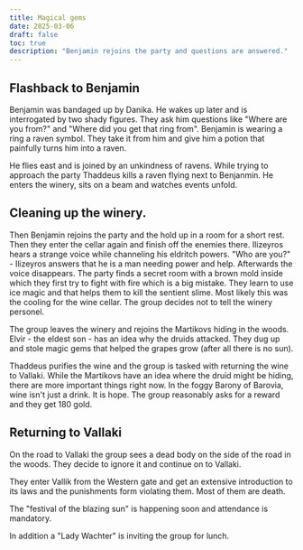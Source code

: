 ```yaml
---
title: Magical gems
date: 2025-03-06
draft: false
toc: true
description: "Benjamin rejoins the party and questions are answered."
---
```


## Flashback to Benjamin 

Benjamin was bandaged up by Danika. He wakes up later and is interrogated by two shady figures. They ask him questions like "Where are you from?" and "Where did you get that ring from". Benjamin is wearing a ring a raven symbol. They take it from him and give him a potion that painfully turns him into a raven.

He flies east and is joined by an unkindness of ravens. While trying to approach the party Thaddeus kills a raven flying next to Benjanmin. He enters the winery, sits on a beam and watches events unfold.

## Cleaning up the winery.

Then Benjamin rejoins the party and the hold up in a room for a short rest. Then they enter the cellar again and finish off the enemies there. Ilizeyros hears a strange voice while channeling his eldritch powers. "Who are you?" - Ilizeyros answers that he is a man needing power and help. Afterwards the voice disappears. The party finds a secret room with a brown mold inside which they first try to fight with fire which is a big mistake. They learn to use ice magic and that helps them to kill the sentient slime. Most likely this was the cooling for the wine cellar. The group decides not to tell the winery personel.

The group leaves the winery and rejoins the Martikovs hiding in the woods. Elvir - the eldest son - has an idea why the druids attacked. They dug up and stole magic gems that helped the grapes grow (after all there is no sun). 

Thaddeus purifies the wine and the group is tasked with returning the wine to Vallaki. While the Martikovs have an idea where the druid might be hiding, there are more important things right now. In the foggy Barony of Barovia, wine isn't just a drink. It is hope. The group reasonably asks for a reward and they get 180 gold.

## Returning to Vallaki

On the road to Vallaki the group sees a dead body on the side of the road in the woods. They decide to ignore it and continue on to Vallaki.

They enter Vallik from the Western gate and get an extensive introduction to its laws and the punishments form violating them. Most of them are death.

The "festival of the blazing sun" is happening soon and attendance is mandatory.

In addition a "Lady Wachter" is inviting the group for lunch.


